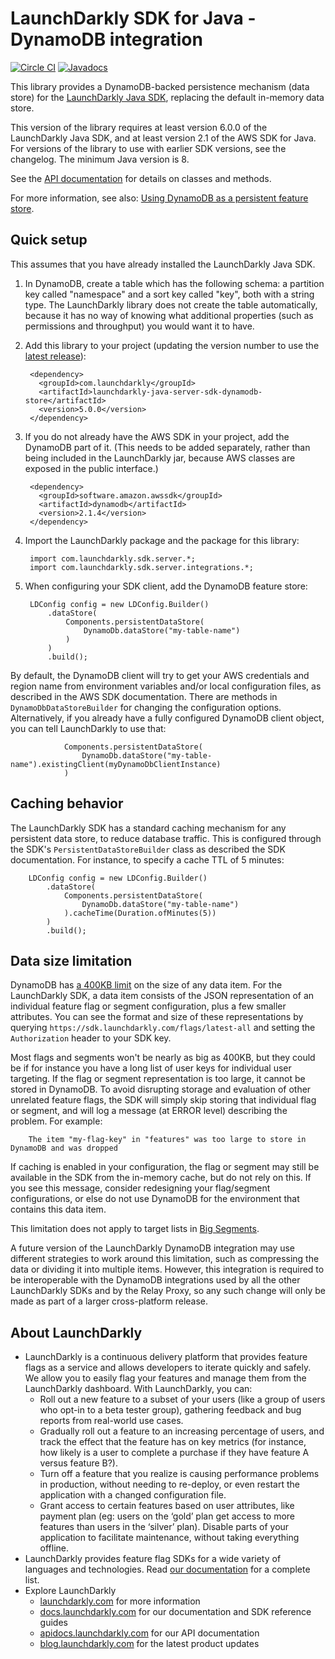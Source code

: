# LaunchDarkly SDK for Java - DynamoDB integration

[![Circle CI](https://circleci.com/gh/launchdarkly/java-server-sdk-dynamodb.svg?style=shield)](https://circleci.com/gh/launchdarkly/java-server-sdk-dynamodb)
[![Javadocs](http://javadoc.io/badge/com.launchdarkly/launchdarkly-java-server-sdk-dynamodb-store.svg)](http://javadoc.io/doc/com.launchdarkly/launchdarkly-java-server-sdk-dynamodb-store)

This library provides a DynamoDB-backed persistence mechanism (data store) for the [LaunchDarkly Java SDK](https://github.com/launchdarkly/java-server-sdk), replacing the default in-memory data store.

This version of the library requires at least version 6.0.0 of the LaunchDarkly Java SDK, and at least version 2.1 of the AWS SDK for Java. For versions of the library to use with earlier SDK versions, see the changelog. The minimum Java version is 8.

See the [API documentation](https://launchdarkly.github.io/java-server-sdk-dynamodb) for details on classes and methods.

For more information, see also: [Using DynamoDB as a persistent feature store](https://docs.launchdarkly.com/sdk/features/storing-data/dynamodb#java).

## Quick setup

This assumes that you have already installed the LaunchDarkly Java SDK.

1. In DynamoDB, create a table which has the following schema: a partition key called "namespace" and a sort key called "key", both with a string type. The LaunchDarkly library does not create the table automatically, because it has no way of knowing what additional properties (such as permissions and throughput) you would want it to have.

2. Add this library to your project (updating the version number to use the [latest release](https://github.com/launchdarkly/java-server-sdk-dynamodb/releases)):

        <dependency>
          <groupId>com.launchdarkly</groupId>
          <artifactId>launchdarkly-java-server-sdk-dynamodb-store</artifactId>
          <version>5.0.0</version>
        </dependency>

3. If you do not already have the AWS SDK in your project, add the DynamoDB part of it. (This needs to be added separately, rather than being included in the LaunchDarkly jar, because AWS classes are exposed in the public interface.)

        <dependency>
          <groupId>software.amazon.awssdk</groupId>
          <artifactId>dynamodb</artifactId>
          <version>2.1.4</version>
        </dependency>

4. Import the LaunchDarkly package and the package for this library:

        import com.launchdarkly.sdk.server.*;
        import com.launchdarkly.sdk.server.integrations.*;

5. When configuring your SDK client, add the DynamoDB feature store:

        LDConfig config = new LDConfig.Builder()
            .dataStore(
                Components.persistentDataStore(
                    DynamoDb.dataStore("my-table-name")
                )
            )
            .build();

By default, the DynamoDB client will try to get your AWS credentials and region name from environment variables and/or local configuration files, as described in the AWS SDK documentation. There are methods in `DynamoDbDataStoreBuilder` for changing the configuration options. Alternatively, if you already have a fully configured DynamoDB client object, you can tell LaunchDarkly to use that:

                Components.persistentDataStore(
                    DynamoDb.dataStore("my-table-name").existingClient(myDynamoDbClientInstance)
                )

## Caching behavior

The LaunchDarkly SDK has a standard caching mechanism for any persistent data store, to reduce database traffic. This is configured through the SDK's `PersistentDataStoreBuilder` class as described the SDK documentation. For instance, to specify a cache TTL of 5 minutes:

        LDConfig config = new LDConfig.Builder()
            .dataStore(
                Components.persistentDataStore(
                    DynamoDb.dataStore("my-table-name")
                ).cacheTime(Duration.ofMinutes(5))
            )
            .build();

## Data size limitation

DynamoDB has [a 400KB limit](https://docs.aws.amazon.com/amazondynamodb/latest/developerguide/ServiceQuotas.html#limits-items) on the size of any data item. For the LaunchDarkly SDK, a data item consists of the JSON representation of an individual feature flag or segment configuration, plus a few smaller attributes. You can see the format and size of these representations by querying `https://sdk.launchdarkly.com/flags/latest-all` and setting the `Authorization` header to your SDK key.

Most flags and segments won't be nearly as big as 400KB, but they could be if for instance you have a long list of user keys for individual user targeting. If the flag or segment representation is too large, it cannot be stored in DynamoDB. To avoid disrupting storage and evaluation of other unrelated feature flags, the SDK will simply skip storing that individual flag or segment, and will log a message (at ERROR level) describing the problem. For example:

```
    The item "my-flag-key" in "features" was too large to store in DynamoDB and was dropped
```

If caching is enabled in your configuration, the flag or segment may still be available in the SDK from the in-memory cache, but do not rely on this. If you see this message, consider redesigning your flag/segment configurations, or else do not use DynamoDB for the environment that contains this data item.

This limitation does not apply to target lists in [Big Segments](https://docs.launchdarkly.com/home/users/big-segments/).

A future version of the LaunchDarkly DynamoDB integration may use different strategies to work around this limitation, such as compressing the data or dividing it into multiple items. However, this integration is required to be interoperable with the DynamoDB integrations used by all the other LaunchDarkly SDKs and by the Relay Proxy, so any such change will only be made as part of a larger cross-platform release.

## About LaunchDarkly
 
* LaunchDarkly is a continuous delivery platform that provides feature flags as a service and allows developers to iterate quickly and safely. We allow you to easily flag your features and manage them from the LaunchDarkly dashboard.  With LaunchDarkly, you can:
    * Roll out a new feature to a subset of your users (like a group of users who opt-in to a beta tester group), gathering feedback and bug reports from real-world use cases.
    * Gradually roll out a feature to an increasing percentage of users, and track the effect that the feature has on key metrics (for instance, how likely is a user to complete a purchase if they have feature A versus feature B?).
    * Turn off a feature that you realize is causing performance problems in production, without needing to re-deploy, or even restart the application with a changed configuration file.
    * Grant access to certain features based on user attributes, like payment plan (eg: users on the ‘gold’ plan get access to more features than users in the ‘silver’ plan). Disable parts of your application to facilitate maintenance, without taking everything offline.
* LaunchDarkly provides feature flag SDKs for a wide variety of languages and technologies. Read [our documentation](https://docs.launchdarkly.com/sdk) for a complete list.
* Explore LaunchDarkly
    * [launchdarkly.com](https://www.launchdarkly.com/ "LaunchDarkly Main Website") for more information
    * [docs.launchdarkly.com](https://docs.launchdarkly.com/  "LaunchDarkly Documentation") for our documentation and SDK reference guides
    * [apidocs.launchdarkly.com](https://apidocs.launchdarkly.com/  "LaunchDarkly API Documentation") for our API documentation
    * [blog.launchdarkly.com](https://blog.launchdarkly.com/  "LaunchDarkly Blog Documentation") for the latest product updates
